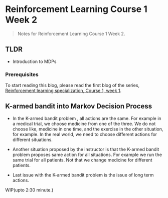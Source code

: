 # Reinforcement Learning Course 1 Week 2

> Notes for Reinforcement Learning Course 1 Week 2.

## TLDR

- Introduction to MDPs

### Prerequisites

To start reading this blog, please read the first blog of the series, [Reinforcement learning specialization, Course 1, week 1](https://sezan92.github.io/2023/08/14/RL-course1-w1-blog.html).

## K-armed bandit into Markov Decision Process

- In the K-armed bandit problem , all actions are the same. For example in a medical trial, we choose medicine from one of the three. We do not choose like, medicine in one time, and the exercise in the other situation, for example. In the real world, we need to choose different actions for different situations.

- Another situation proposed by the instructor is that the K-armed bandit problem proposes same action for all situations. For example we run the same trial for all patients. Not that we change medicine for different patients.

- Last issue with the K-armed bandit problem is the issue of long term actions. 

WIP(upto 2:30 minute.)